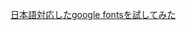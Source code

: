 
<a href="https://shoot0826.github.io/google-japanese-font/" target="_blank">日本語対応したgoogle fontsを試してみた</a>

